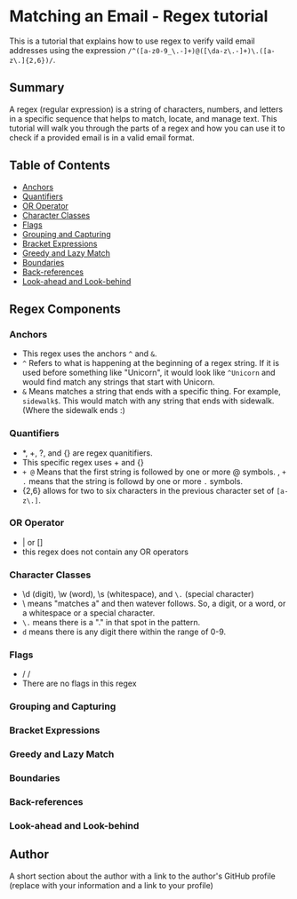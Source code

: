 # Matching an Email - Regex tutorial

This is a tutorial that explains how to use regex to verify vaild email addresses using the expression `/^([a-z0-9_\.-]+)@([\da-z\.-]+)\.([a-z\.]{2,6})/`. 

## Summary

A regex (regular expression) is a string of characters, numbers, and letters in a specific sequence that helps to match, locate, and manage text. This tutorial will walk you through the parts of a regex and how you can use it to check if a provided email is in a valid email format.


## Table of Contents

- [Anchors](#anchors)
- [Quantifiers](#quantifiers)
- [OR Operator](#or-operator)
- [Character Classes](#character-classes)
- [Flags](#flags)
- [Grouping and Capturing](#grouping-and-capturing)
- [Bracket Expressions](#bracket-expressions)
- [Greedy and Lazy Match](#greedy-and-lazy-match)
- [Boundaries](#boundaries)
- [Back-references](#back-references)
- [Look-ahead and Look-behind](#look-ahead-and-look-behind)

## Regex Components

### Anchors
- This regex uses the anchors `^` and `&`.
- `^` Refers to what is happening at the beginning of a regex string. If it is used before something like "Unicorn", it would look like `^Unicorn` and would find match any strings that start with Unicorn.
- `&` Means matches a string that ends with a specific thing. For example, `sidewalk$`. This would match with any string that ends with sidewalk. (Where the sidewalk ends :)

### Quantifiers
- *, +, ?, and {} are regex quanitifiers.
- This specific regex uses + and {}
- `+ @` Means that the first string is followed by one or more @ symbols. , `+ .` means that the string is followd by one or more `.` symbols.
- {2,6} allows for two to six characters in the previous character set of `[a-z\.]`.

### OR Operator
 - | or []
 - this regex does not contain any OR operators

### Character Classes
- \d (digit), \w (word), \s (whitespace), and `\.` (special character)
- \ means "matches a" and then watever follows. So, a digit, or a word, or a whitespace or a special character.
- `\.` means there is a "." in that spot in the pattern. 
-  `d` means there is any digit there within the range of 0-9.

### Flags
- /  /
- There are no flags in this regex

### Grouping and Capturing



### Bracket Expressions

### Greedy and Lazy Match

### Boundaries

### Back-references

### Look-ahead and Look-behind

## Author

A short section about the author with a link to the author's GitHub profile (replace with your information and a link to your profile)
